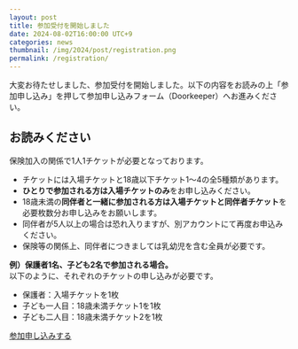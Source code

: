 ```yaml
---
layout: post
title: 参加受付を開始しました
date: 2024-08-02T16:00:00 UTC+9
categories: news
thumbnail: /img/2024/post/registration.png
permalink: /registration/
---
```

大変お待たせしました、参加受付を開始しました。以下の内容をお読みの上「参加申し込み」を押して参加申し込みフォーム（Doorkeeper）へお進みください。

## お読みください
保険加入の関係で1人1チケットが必要となっております。

- チケットには入場チケットと18歳以下チケット1～4の全5種類があります。
- **ひとりで参加される方は入場チケットのみ**をお申し込みください。
- 18歳未満の**同伴者と一緒に参加される方は入場チケットと同伴者チケット**を必要枚数分お申し込みをお願いします。
- 同伴者が5人以上の場合は恐れ入りますが、別アカウントにて再度お申込みください。
- 保険等の関係上、同伴者につきましては乳幼児を含む全員が必要です。

**例）保護者1名、子ども2名で参加される場合。**  
以下のように、それぞれのチケットの申し込みが必要です。
- 保護者：入場チケットを1枚
- 子ども一人目：18歳未満チケット1を1枚
- 子ども二人目：18歳未満チケット2を1枚

<div class='entry'>
    <a href="{{ site.registration }}" class="button" rel="noopener" target="_blank">参加申し込みする</a>
</div>

